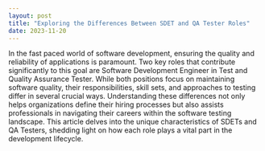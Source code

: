 ```yaml
---
layout: post
title: "Exploring the Differences Between SDET and QA Tester Roles"
date: 2023-11-20
---
```


In the fast paced world of software development, ensuring the quality and reliability of applications is paramount. Two key roles that contribute significantly to this goal are Software Development Engineer in Test and Quality Assurance Tester. While both positions focus on maintaining software quality, their responsibilities, skill sets, and approaches to testing differ in several crucial ways. Understanding these differences not only helps organizations define their hiring processes but also assists professionals in navigating their careers within the software testing landscape. This article delves into the unique characteristics of SDETs and QA Testers, shedding light on how each role plays a vital part in the development lifecycle.
